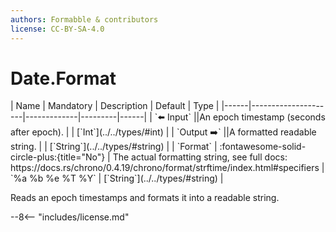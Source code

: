 ```yaml
---
authors: Formabble & contributors
license: CC-BY-SA-4.0
---
```



# Date.Format

<div class="sh-parameters" markdown="1">
| Name | Mandatory | Description | Default | Type |
|------|---------------------|-------------|---------|------|
| `⬅️ Input` ||An epoch timestamp (seconds after epoch). | | [`Int`](../../types/#int) |
| `Output ➡️` ||A formatted readable string. | | [`String`](../../types/#string) |
| `Format` | :fontawesome-solid-circle-plus:{title="No"}  | The actual formatting string, see full docs: https://docs.rs/chrono/0.4.19/chrono/format/strftime/index.html#specifiers | `%a %b %e %T %Y` | [`String`](../../types/#string) |

</div>

Reads an epoch timestamps and formats it into a readable string.

--8<-- "includes/license.md"

